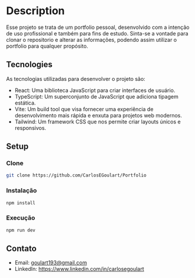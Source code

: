 # Description
  Esse projeto se trata de um portfolio pessoal, desenvolvido com a intenção de uso profissional
  e também para fins de estudo. Sinta-se a vontade para clonar o repositorio e alterar as informações, 
  podendo assim utilizar o portfolio para qualquer propósito.

## Tecnologies
  As tecnologias utilizadas para desenvolver o projeto são:

  * React: Uma biblioteca JavaScript para criar interfaces de usuário.
  * TypeScript: Um superconjunto de JavaScript que adiciona tipagem estática.
  * Vite: Um build tool que visa fornecer uma experiência de desenvolvimento mais rápida e enxuta para projetos web modernos.
  * Tailwind: Um framework CSS que nos permite criar layouts únicos e responsivos.

## Setup
  ### Clone
   ```bash
  git clone https://github.com/CarlosEGoulart/Portfolio
  ```
  ### Instalação
  ```bash
  npm install
  ```
  ### Execução
  ```bash
  npm run dev
  ```

## Contato
  * Email: goulart193@gmail.com
  * LinkedIn: https://www.linkedin.com/in/carlosegoulart
